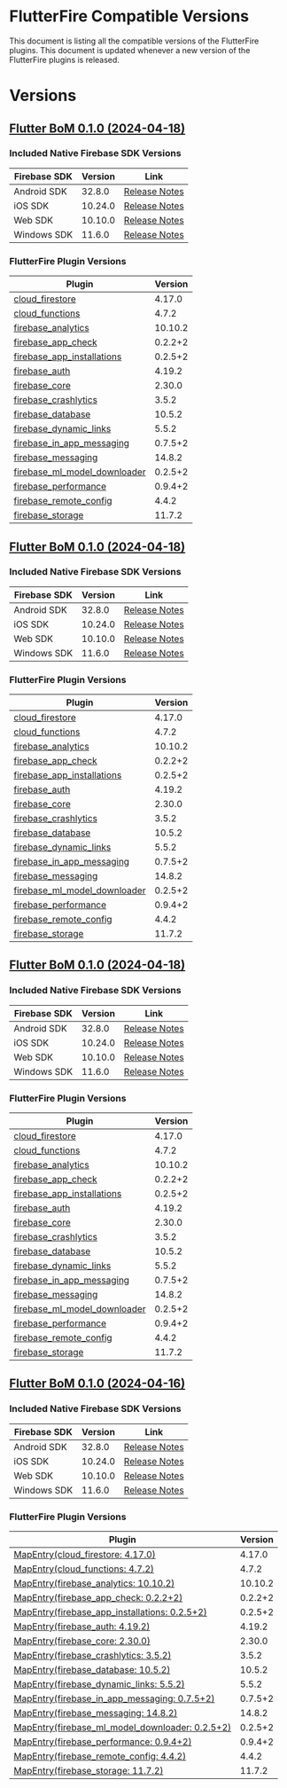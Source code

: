 # FlutterFire Compatible Versions

This document is listing all the compatible versions of the FlutterFire plugins. This document is updated whenever a new version of the FlutterFire plugins is released.

# Versions

## [Flutter BoM 0.1.0 (2024-04-18)](https://github.com/firebase/flutterfire/blob/master/CHANGELOG.md#2024-04-18)

<!--- When ready can be included
Install this version using FlutterFire CLI

```bash
flutterfire install 0.1.0
```
-->

### Included Native Firebase SDK Versions
| Firebase SDK | Version | Link |
|--------------|---------|------|
| Android SDK | 32.8.0 | [Release Notes](https://firebase.google.com/support/release-notes/android) |
| iOS SDK | 10.24.0 | [Release Notes](https://firebase.google.com/support/release-notes/ios) |
| Web SDK | 10.10.0 | [Release Notes](https://firebase.google.com/support/release-notes/js) |
| Windows SDK | 11.6.0 | [Release Notes](https://firebase.google.com/support/release-notes/cpp-relnotes) |

### FlutterFire Plugin Versions
| Plugin | Version |
|--------|---------|
| [cloud_firestore](https://pub.dev/packages/cloud_firestore/versions/4.17.0) | 4.17.0 |
| [cloud_functions](https://pub.dev/packages/cloud_functions/versions/4.7.2) | 4.7.2 |
| [firebase_analytics](https://pub.dev/packages/firebase_analytics/versions/10.10.2) | 10.10.2 |
| [firebase_app_check](https://pub.dev/packages/firebase_app_check/versions/0.2.2+2) | 0.2.2+2 |
| [firebase_app_installations](https://pub.dev/packages/firebase_app_installations/versions/0.2.5+2) | 0.2.5+2 |
| [firebase_auth](https://pub.dev/packages/firebase_auth/versions/4.19.2) | 4.19.2 |
| [firebase_core](https://pub.dev/packages/firebase_core/versions/2.30.0) | 2.30.0 |
| [firebase_crashlytics](https://pub.dev/packages/firebase_crashlytics/versions/3.5.2) | 3.5.2 |
| [firebase_database](https://pub.dev/packages/firebase_database/versions/10.5.2) | 10.5.2 |
| [firebase_dynamic_links](https://pub.dev/packages/firebase_dynamic_links/versions/5.5.2) | 5.5.2 |
| [firebase_in_app_messaging](https://pub.dev/packages/firebase_in_app_messaging/versions/0.7.5+2) | 0.7.5+2 |
| [firebase_messaging](https://pub.dev/packages/firebase_messaging/versions/14.8.2) | 14.8.2 |
| [firebase_ml_model_downloader](https://pub.dev/packages/firebase_ml_model_downloader/versions/0.2.5+2) | 0.2.5+2 |
| [firebase_performance](https://pub.dev/packages/firebase_performance/versions/0.9.4+2) | 0.9.4+2 |
| [firebase_remote_config](https://pub.dev/packages/firebase_remote_config/versions/4.4.2) | 4.4.2 |
| [firebase_storage](https://pub.dev/packages/firebase_storage/versions/11.7.2) | 11.7.2 |


## [Flutter BoM 0.1.0 (2024-04-18)](https://github.com/firebase/flutterfire/blob/master/CHANGELOG.md#2024-04-18)

<!--- When ready can be included
Install this version using FlutterFire CLI

```bash
flutterfire install 0.1.0
```
-->

### Included Native Firebase SDK Versions
| Firebase SDK | Version | Link |
|--------------|---------|------|
| Android SDK | 32.8.0 | [Release Notes](https://firebase.google.com/support/release-notes/android) |
| iOS SDK | 10.24.0 | [Release Notes](https://firebase.google.com/support/release-notes/ios) |
| Web SDK | 10.10.0 | [Release Notes](https://firebase.google.com/support/release-notes/js) |
| Windows SDK | 11.6.0 | [Release Notes](https://firebase.google.com/support/release-notes/cpp-relnotes) |

### FlutterFire Plugin Versions
| Plugin | Version |
|--------|---------|
| [cloud_firestore](https://pub.dev/packages/cloud_firestore/versions/4.17.0) | 4.17.0 |
| [cloud_functions](https://pub.dev/packages/cloud_functions/versions/4.7.2) | 4.7.2 |
| [firebase_analytics](https://pub.dev/packages/firebase_analytics/versions/10.10.2) | 10.10.2 |
| [firebase_app_check](https://pub.dev/packages/firebase_app_check/versions/0.2.2+2) | 0.2.2+2 |
| [firebase_app_installations](https://pub.dev/packages/firebase_app_installations/versions/0.2.5+2) | 0.2.5+2 |
| [firebase_auth](https://pub.dev/packages/firebase_auth/versions/4.19.2) | 4.19.2 |
| [firebase_core](https://pub.dev/packages/firebase_core/versions/2.30.0) | 2.30.0 |
| [firebase_crashlytics](https://pub.dev/packages/firebase_crashlytics/versions/3.5.2) | 3.5.2 |
| [firebase_database](https://pub.dev/packages/firebase_database/versions/10.5.2) | 10.5.2 |
| [firebase_dynamic_links](https://pub.dev/packages/firebase_dynamic_links/versions/5.5.2) | 5.5.2 |
| [firebase_in_app_messaging](https://pub.dev/packages/firebase_in_app_messaging/versions/0.7.5+2) | 0.7.5+2 |
| [firebase_messaging](https://pub.dev/packages/firebase_messaging/versions/14.8.2) | 14.8.2 |
| [firebase_ml_model_downloader](https://pub.dev/packages/firebase_ml_model_downloader/versions/0.2.5+2) | 0.2.5+2 |
| [firebase_performance](https://pub.dev/packages/firebase_performance/versions/0.9.4+2) | 0.9.4+2 |
| [firebase_remote_config](https://pub.dev/packages/firebase_remote_config/versions/4.4.2) | 4.4.2 |
| [firebase_storage](https://pub.dev/packages/firebase_storage/versions/11.7.2) | 11.7.2 |


## [Flutter BoM 0.1.0 (2024-04-18)](https://github.com/firebase/flutterfire/blob/master/CHANGELOG.md#2024-04-18)

<!--- When ready can be included
Install this version using FlutterFire CLI

```bash
flutterfire install 0.1.0
```
-->

### Included Native Firebase SDK Versions
| Firebase SDK | Version | Link |
|--------------|---------|------|
| Android SDK | 32.8.0 | [Release Notes](https://firebase.google.com/support/release-notes/android) |
| iOS SDK | 10.24.0 | [Release Notes](https://firebase.google.com/support/release-notes/ios) |
| Web SDK | 10.10.0 | [Release Notes](https://firebase.google.com/support/release-notes/js) |
| Windows SDK | 11.6.0 | [Release Notes](https://firebase.google.com/support/release-notes/cpp-relnotes) |

### FlutterFire Plugin Versions
| Plugin | Version |
|--------|---------|
| [cloud_firestore](https://pub.dev/packages/cloud_firestore/versions/4.17.0) | 4.17.0 |
| [cloud_functions](https://pub.dev/packages/cloud_functions/versions/4.7.2) | 4.7.2 |
| [firebase_analytics](https://pub.dev/packages/firebase_analytics/versions/10.10.2) | 10.10.2 |
| [firebase_app_check](https://pub.dev/packages/firebase_app_check/versions/0.2.2+2) | 0.2.2+2 |
| [firebase_app_installations](https://pub.dev/packages/firebase_app_installations/versions/0.2.5+2) | 0.2.5+2 |
| [firebase_auth](https://pub.dev/packages/firebase_auth/versions/4.19.2) | 4.19.2 |
| [firebase_core](https://pub.dev/packages/firebase_core/versions/2.30.0) | 2.30.0 |
| [firebase_crashlytics](https://pub.dev/packages/firebase_crashlytics/versions/3.5.2) | 3.5.2 |
| [firebase_database](https://pub.dev/packages/firebase_database/versions/10.5.2) | 10.5.2 |
| [firebase_dynamic_links](https://pub.dev/packages/firebase_dynamic_links/versions/5.5.2) | 5.5.2 |
| [firebase_in_app_messaging](https://pub.dev/packages/firebase_in_app_messaging/versions/0.7.5+2) | 0.7.5+2 |
| [firebase_messaging](https://pub.dev/packages/firebase_messaging/versions/14.8.2) | 14.8.2 |
| [firebase_ml_model_downloader](https://pub.dev/packages/firebase_ml_model_downloader/versions/0.2.5+2) | 0.2.5+2 |
| [firebase_performance](https://pub.dev/packages/firebase_performance/versions/0.9.4+2) | 0.9.4+2 |
| [firebase_remote_config](https://pub.dev/packages/firebase_remote_config/versions/4.4.2) | 4.4.2 |
| [firebase_storage](https://pub.dev/packages/firebase_storage/versions/11.7.2) | 11.7.2 |


## [Flutter BoM 0.1.0 (2024-04-16)](https://github.com/firebase/flutterfire/blob/master/CHANGELOG.md#2024-04-16)

<!--- When ready can be included
Install this version using FlutterFire CLI

```bash
flutterfire install 0.1.0
```
-->

### Included Native Firebase SDK Versions
| Firebase SDK | Version | Link |
|--------------|---------|------|
| Android SDK | 32.8.0 | [Release Notes](https://firebase.google.com/support/release-notes/android) |
| iOS SDK | 10.24.0 | [Release Notes](https://firebase.google.com/support/release-notes/ios) |
| Web SDK | 10.10.0 | [Release Notes](https://firebase.google.com/support/release-notes/js) |
| Windows SDK | 11.6.0 | [Release Notes](https://firebase.google.com/support/release-notes/cpp-relnotes) |

### FlutterFire Plugin Versions
| Plugin | Version |
|--------|---------|
| [MapEntry(cloud_firestore: 4.17.0)](https://pub.dev/packages/cloud_firestore/versions/4.17.0) | 4.17.0 |
| [MapEntry(cloud_functions: 4.7.2)](https://pub.dev/packages/cloud_functions/versions/4.7.2) | 4.7.2 |
| [MapEntry(firebase_analytics: 10.10.2)](https://pub.dev/packages/firebase_analytics/versions/10.10.2) | 10.10.2 |
| [MapEntry(firebase_app_check: 0.2.2+2)](https://pub.dev/packages/firebase_app_check/versions/0.2.2+2) | 0.2.2+2 |
| [MapEntry(firebase_app_installations: 0.2.5+2)](https://pub.dev/packages/firebase_app_installations/versions/0.2.5+2) | 0.2.5+2 |
| [MapEntry(firebase_auth: 4.19.2)](https://pub.dev/packages/firebase_auth/versions/4.19.2) | 4.19.2 |
| [MapEntry(firebase_core: 2.30.0)](https://pub.dev/packages/firebase_core/versions/2.30.0) | 2.30.0 |
| [MapEntry(firebase_crashlytics: 3.5.2)](https://pub.dev/packages/firebase_crashlytics/versions/3.5.2) | 3.5.2 |
| [MapEntry(firebase_database: 10.5.2)](https://pub.dev/packages/firebase_database/versions/10.5.2) | 10.5.2 |
| [MapEntry(firebase_dynamic_links: 5.5.2)](https://pub.dev/packages/firebase_dynamic_links/versions/5.5.2) | 5.5.2 |
| [MapEntry(firebase_in_app_messaging: 0.7.5+2)](https://pub.dev/packages/firebase_in_app_messaging/versions/0.7.5+2) | 0.7.5+2 |
| [MapEntry(firebase_messaging: 14.8.2)](https://pub.dev/packages/firebase_messaging/versions/14.8.2) | 14.8.2 |
| [MapEntry(firebase_ml_model_downloader: 0.2.5+2)](https://pub.dev/packages/firebase_ml_model_downloader/versions/0.2.5+2) | 0.2.5+2 |
| [MapEntry(firebase_performance: 0.9.4+2)](https://pub.dev/packages/firebase_performance/versions/0.9.4+2) | 0.9.4+2 |
| [MapEntry(firebase_remote_config: 4.4.2)](https://pub.dev/packages/firebase_remote_config/versions/4.4.2) | 4.4.2 |
| [MapEntry(firebase_storage: 11.7.2)](https://pub.dev/packages/firebase_storage/versions/11.7.2) | 11.7.2 |

